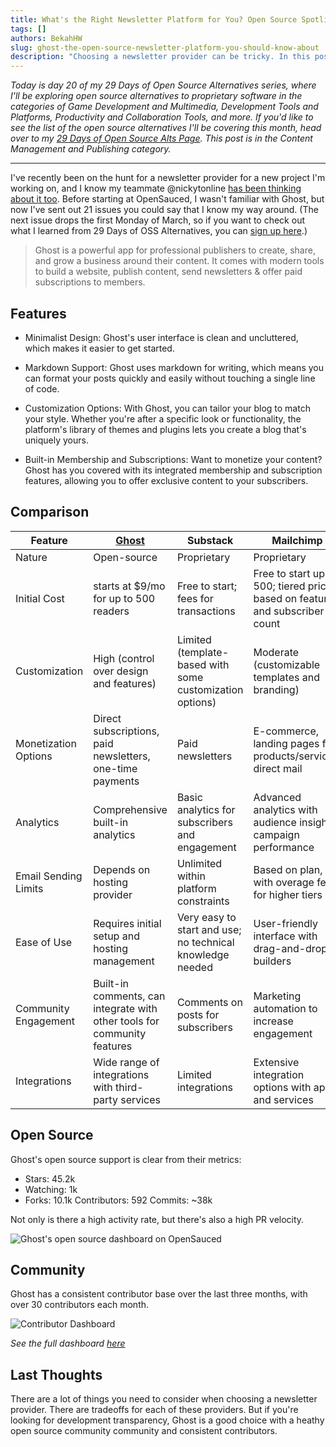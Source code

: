 ```yaml
---
title: What's the Right Newsletter Platform for You? Open Source Spotlight on Ghost
tags: []
authors: BekahHW
slug: ghost-the-open-source-newsletter-platform-you-should-know-about
description: "Choosing a newsletter provider can be tricky. In this post, we'll look at Ghost, MailChimp, and Substack. "
---
```


*Today is day 20 of my 29 Days of Open Source Alternatives series, where I'll be exploring open source alternatives to proprietary software in the categories of Game Development and Multimedia, Development Tools and Platforms, Productivity and Collaboration Tools, and more. If you'd like to see the list of the open source alternatives I'll be covering this month, head over to my [29 Days of Open Source Alts Page](https://oss.fyi/oss-alts). This post is in the Content Management and Publishing category.*

<hr/>

I've recently been on the hunt for a newsletter provider for a new project I'm working on, and I know my teammate @nickytonline [has been thinking about it too](https://dev.to/nickytonline/newsletters-the-good-the-bad-and-the-ugly-43g4). Before starting at OpenSauced, I wasn't familiar with Ghost, but now I've sent out 21 issues you could say that I know my way around. (The next issue drops the first Monday of March, so if you want to check out what I learned from 29 Days of OSS Alternatives, you can [sign up here](https://news.opensauced.pizza/?v=1708356871467#/portal/signup).)

<!-- truncate -->

> Ghost is a powerful app for professional publishers to create, share, and grow a business around their content. It comes with modern tools to build a website, publish content, send newsletters & offer paid subscriptions to members.

## Features

- Minimalist Design: Ghost's user interface is clean and uncluttered, which makes it easier to get started.

- Markdown Support: Ghost uses markdown for writing, which means you can format your posts quickly and easily without touching a single line of code.

- Customization Options: With Ghost, you can tailor your blog to match your style. Whether you're after a specific look or functionality, the platform's library of themes and plugins lets you create a blog that's uniquely yours.

- Built-in Membership and Subscriptions: Want to monetize your content? Ghost has you covered with its integrated membership and subscription features, allowing you to offer exclusive content to your subscribers.

## Comparison

| Feature                | [Ghost](https://ghost.org)                  | Substack                             | Mailchimp                           |
|------------------------|---------------------------------------------|--------------------------------------|-------------------------------------|
| Nature                 | Open-source                                 | Proprietary                          | Proprietary                         |
| Initial Cost           | starts at $9/mo for up to 500 readers        | Free to start; fees for transactions | Free to start up to 500; tiered pricing based on features and subscriber count |
| Customization          | High (control over design and features) | Limited (template-based with some customization options) | Moderate (customizable templates and branding) |
| Monetization Options   | Direct subscriptions, paid newsletters, one-time payments | Paid newsletters | E-commerce, landing pages for products/services, direct mail |
| Analytics              | Comprehensive built-in analytics            | Basic analytics for subscribers and engagement | Advanced analytics with audience insights, campaign performance |
| Email Sending Limits   | Depends on hosting provider                 | Unlimited within platform constraints | Based on plan, with overage fees for higher tiers |
| Ease of Use            | Requires initial setup and hosting management | Very easy to start and use; no technical knowledge needed | User-friendly interface with drag-and-drop builders |
| Community Engagement   | Built-in comments, can integrate with other tools for community features | Comments on posts for subscribers   | Marketing automation to increase engagement |
| Integrations           | Wide range of integrations with third-party services | Limited integrations                 | Extensive integration options with apps and services |

## Open Source

Ghost's open source support is clear from their metrics:

- Stars: 45.2k
- Watching: 1k
- Forks: 10.1k
Contributors: 592
Commits: ~38k

Not only is there a high activity rate, but there's also a high PR velocity.

![Ghost's open source dashboard on OpenSauced](https://dev-to-uploads.s3.amazonaws.com/uploads/articles/axqkkufu2aken7qmehl8.png)

## Community

Ghost has a consistent contributor base over the last three months, with over 30 contributors each month.

![Contributor Dashboard](https://dev-to-uploads.s3.amazonaws.com/uploads/articles/kd8geq4p8nefum1fbi58.png)

*See the full dashboard [here](https://app.opensauced.pizza/pages/BekahHW/1212/)*

## Last Thoughts

There are a lot of things you need to consider when choosing a newsletter provider. There are tradeoffs for each of these providers. But if you're looking for development transparency, Ghost is a good choice with a heathy open source community community and consistent contributors.
